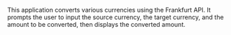 This application converts various currencies using the Frankfurt API. It prompts the user to input the source currency, the target currency, and the amount to be converted, then displays the converted amount.
